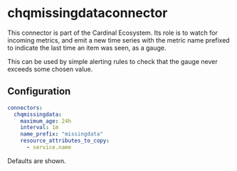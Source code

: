 # chqmissingdataconnector

This connector is part of the Cardinal Ecosystem.
Its role is to watch for incoming metrics, and emit a new time series with the
metric name prefixed to indicate the last time an item was seen, as a gauge.

This can be used by simple alerting rules to check that the gauge never exceeds
some chosen value.

## Configuration

```yaml
connectors:
  chqmissingdata:
    maximum_age: 24h
    interval: 1m
    name_prefix: "missingdata"
    resource_attributes_to_copy:
      - service.name
```

Defaults are shown.
